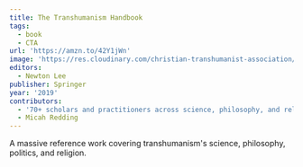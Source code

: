 ```yaml
---
title: The Transhumanism Handbook
tags:
  - book
  - CTA
url: 'https://amzn.to/42Y1jWn'
image: 'https://res.cloudinary.com/christian-transhumanist-association/image/upload/v1759611638/books/transhumanism-handbook.jpg'
editors:
  - Newton Lee
publisher: Springer
year: '2019'
contributors:
  - '70+ scholars and practitioners across science, philosophy, and religion'
  - Micah Redding
---
```

A massive reference work covering transhumanism's science, philosophy, politics, and religion.
